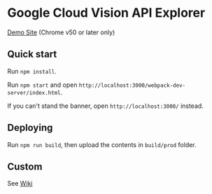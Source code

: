 # Google Cloud Vision API Explorer

[Demo Site](http://vision-explorer.reactive.ai/) (Chrome v50 or later only)

## Quick start

Run `npm install`.

Run `npm start` and open `http://localhost:3000/webpack-dev-server/index.html`.

If you can't stand the banner, open `http://localhost:3000/` instead.

## Deploying

Run `npm run build`, then upload the contents in `build/prod` folder.

## Custom

See [Wiki](https://github.com/reactiveai/cloud-vision-explorer/wiki/How-to-build-your-own-galaxy)
